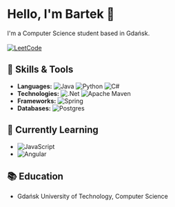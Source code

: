 <!--
<div align="center">
<img src="https://github.com/imbarteq/imbarteq/blob/main/donut.gif?raw=true" align="center">
</div>
-->

# Hello, I'm Bartek 👋

I'm a Computer Science student based in Gdańsk. <br/><br/>
[![LeetCode](https://img.shields.io/badge/LeetCode-000000?style=for-the-badge&logo=LeetCode&logoColor=#d16c06)](https://leetcode.com/imbarteq/) <br/>


## 🔧 Skills & Tools
- **Languages:** ![Java](https://img.shields.io/badge/java-%23ED8B00.svg?style=for-the-badge&logo=openjdk&logoColor=white) ![Python](https://img.shields.io/badge/python-3670A0?style=for-the-badge&logo=python&logoColor=ffdd54) ![C#](https://img.shields.io/badge/c%23-%23239120.svg?style=for-the-badge&logo=csharp&logoColor=white)
- **Technologies:** ![.Net](https://img.shields.io/badge/.NET-5C2D91?style=for-the-badge&logo=.net&logoColor=white) ![Apache Maven](https://img.shields.io/badge/Apache%20Maven-C71A36?style=for-the-badge&logo=Apache%20Maven&logoColor=white)
- **Frameworks:** 	![Spring](https://img.shields.io/badge/spring-%236DB33F.svg?style=for-the-badge&logo=spring&logoColor=white)
- **Databases:** ![Postgres](https://img.shields.io/badge/postgres-%23316192.svg?style=for-the-badge&logo=postgresql&logoColor=white)

## 🌱 Currently Learning
- ![JavaScript](https://img.shields.io/badge/javascript-%23323330.svg?style=for-the-badge&logo=javascript&logoColor=%23F7DF1E)
- ![Angular](https://img.shields.io/badge/angular-%23DD0031.svg?style=for-the-badge&logo=angular&logoColor=white)

## 📚 Education
- Gdańsk University of Technology, Computer Science
